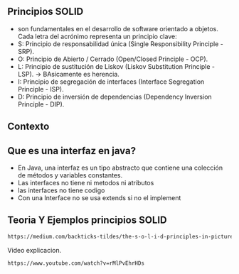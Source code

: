 ##  Principios SOLID
- son fundamentales en el desarrollo de software orientado a objetos. Cada letra del acrónimo representa un principio clave:
- S: Principio de responsabilidad única (Single Responsibility Principle - SRP).
- O: Principio de Abierto / Cerrado (Open/Closed Principle - OCP).
- L: Principio de sustitución de Liskov (Liskov Substitution Principle - LSP). -> BAsicamente es herencia.
- I: Principio de segregación de interfaces (Interface Segregation Principle - ISP).
- D: Principio de inversión de dependencias (Dependency Inversion Principle - DIP).
## Contexto

## Que es una interfaz en java?
- En Java, una interfaz es un tipo abstracto que contiene una colección de métodos y variables constantes.
- Las interfaces no tiene ni metodos ni atributos
- las interfaces no tiene codigo 
- Con una Interface no se usa extends si no el implement

## Teoria Y Ejemplos  principios SOLID
 ```sh
https://medium.com/backticks-tildes/the-s-o-l-i-d-principles-in-pictures-b34ce2f1e898
 ```

Video explicacion.
 ```sh
https://www.youtube.com/watch?v=rMlPvEhrHDs
 ```
